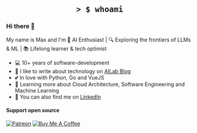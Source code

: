<h2 align="center" style="font-family: Consolas, monospace;">
	> $ whoami
</h2>

### Hi there 👋

My name is Max and I'm  🚀  AI Enthusiast | 🔍 Exploring the frontiers of LLMs & ML | 📚 Lifelong learner & tech optimist
- 💻 10+ years of software-development
- :notebook: I like to write about technology on [AILab Blog](https://blog.ailab.sh/)
- :two_hearts: In love with Python, Go and VueJS
- :seedling: Learning more about Cloud Architecture, Software Engineering and Machine Learning
- :handshake: You can also find me on [LinkedIn](https://www.linkedin.com/in/max-zanoga/)

#### Support open source

[![Patreon](https://img.shields.io/badge/patreon-donate-orange.svg)](https://patreon.com/zanmax)
[![Buy Me A Coffee](https://img.shields.io/badge/buy%20me%20a%20coffee-donate-orange.svg)](https://www.buymeacoffee.com/ZanMax)
<!--
**ZanMax/ZanMax** is a ✨ _special_ ✨ repository because its `README.md` (this file) appears on your GitHub profile.

Here are some ideas to get you started:

- 🔭 I’m currently working on ...
- 🌱 I’m currently learning ...
- 👯 I’m looking to collaborate on ...
- 🤔 I’m looking for help with ...
- 💬 Ask me about ...
- 📫 How to reach me: ...
- 😄 Pronouns: ...
- ⚡ Fun fact: ...
-->
